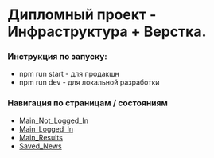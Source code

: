 # Дипломный проект - Инфраструктура + Верстка.

### Инструкция по запуску:
* npm run start - для продакшн
* npm run dev - для локальной разработки

### Навигация по страницам / состояниям
* [Main_Not_Logged_In](https://shishovka.github.io/news-explorer-frontend/)
* [Main_Logged_In](https://shishovka.github.io/news-explorer-frontend/main-logged-in)
* [Main_Results](https://shishovka.github.io/news-explorer-frontend/main-results)
* [Saved_News](https://shishovka.github.io/news-explorer-frontend/saved-news)